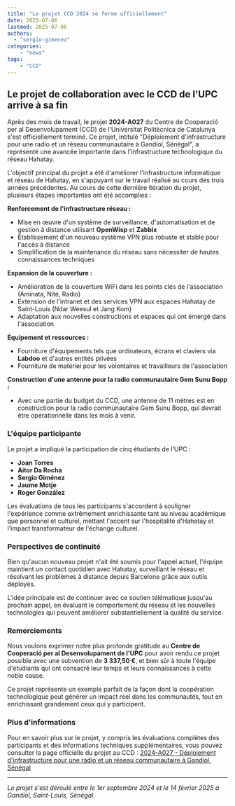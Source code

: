 ```yaml
---
title: "Le projet CCD 2024 se ferme officiellement"
date: 2025-07-06
lastmod: 2025-07-06
authors: 
  - "sergio-gimenez"  
categories:
    - "news"
tags:
    - "CCD"
---
```


## Le projet de collaboration avec le CCD de l'UPC arrive à sa fin

Après des mois de travail, le projet **2024-A027** du Centre de Cooperació per al Desenvolupament (CCD) de l'Universitat Politècnica de Catalunya s'est officiellement terminé. Ce projet, intitulé "Déploiement d'infrastructure pour une radio et un réseau communautaire à Gandiol, Sénégal", a représenté une avancée importante dans l'infrastructure technologique du réseau Hahatay.

L'objectif principal du projet a été d'améliorer l'infrastructure informatique et réseau de Hahatay, en s'appuyant sur le travail réalisé au cours des trois années précédentes. Au cours de cette dernière itération du projet, plusieurs étapes importantes ont été accomplies :

**Renforcement de l'infrastructure réseau :**

- Mise en œuvre d'un système de surveillance, d'automatisation et de gestion à distance utilisant **OpenWisp** et **Zabbix**
- Établissement d'un nouveau système VPN plus robuste et stable pour l'accès à distance
- Simplification de la maintenance du réseau sans nécessiter de hautes connaissances techniques

**Expansion de la couverture :**

- Amélioration de la couverture WiFi dans les points clés de l'association (Aminata, Nité, Radio)
- Extension de l'intranet et des services VPN aux espaces Hahatay de Saint-Louis (Ndar Weesul et Jang Kom)
- Adaptation aux nouvelles constructions et espaces qui ont émergé dans l'association

**Équipement et ressources :**

- Fourniture d'équipements tels que ordinateurs, écrans et claviers via **Labdoo** et d'autres entités privées
- Fourniture de matériel pour les volontaires et travailleurs de l'association

**Construction d'une antenne pour la radio communautaire Gem Sunu Bopp :**

- Avec une partie du budget du CCD, une antenne de 11 mètres est en construction pour la radio communautaire Gem Sunu Bopp, qui devrait être opérationnelle dans les mois à venir.

### L'équipe participante

Le projet a impliqué la participation de cinq étudiants de l'UPC :

- **Joan Torres**
- **Aitor Da Rocha**
- **Sergio Giménez**
- **Jaume Motje**
- **Roger González**

Les évaluations de tous les participants s'accordent à souligner l'expérience comme extrêmement enrichissante tant au niveau académique que personnel et culturel, mettant l'accent sur l'hospitalité d'Hahatay et l'impact transformateur de l'échange culturel.

### Perspectives de continuité

Bien qu'aucun nouveau projet n'ait été soumis pour l'appel actuel, l'équipe maintient un contact quotidien avec Hahatay, surveillant le réseau et résolvant les problèmes à distance depuis Barcelone grâce aux outils déployés.

L'idée principale est de continuer avec ce soutien télématique jusqu'au prochain appel, en évaluant le comportement du réseau et les nouvelles technologies qui peuvent améliorer substantiellement la qualité du service.

### Remerciements

Nous voulons exprimer notre plus profonde gratitude au **Centre de Cooperació per al Desenvolupament de l'UPC** pour avoir rendu ce projet possible avec une subvention de **3 337,50 €**, et bien sûr à toute l'équipe d'étudiants qui ont consacré leur temps et leurs connaissances à cette noble cause.

Ce projet représente un exemple parfait de la façon dont la coopération technologique peut générer un impact réel dans les communautés, tout en enrichissant grandement ceux qui y participent.

### Plus d'informations

Pour en savoir plus sur le projet, y compris les évaluations complètes des participants et des informations techniques supplémentaires, vous pouvez consulter la page officielle du projet au CCD : [2024-A027 - Déploiement d'infrastructure pour une radio et un réseau communautaire à Gandiol, Sénégal](https://ccd.upc.edu/ca/projectes/projectes-llistat/2024-a027-1)

---

*Le projet s'est déroulé entre le 1er septembre 2024 et le 14 février 2025 à Gandiol, Saint-Louis, Sénégal.*
